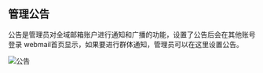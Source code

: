 ## 管理公告

公告是管理员对全域邮箱账户进行通知和广播的功能，设置了公告后会在其他账号登录 webmail首页显示，如果要进行群体通知，管理员可以在这里设置公告。

![公告](https://img1.jcloudcs.com/cn/image/jdcloud-mail/%E5%85%AC%E5%91%8A.png)
